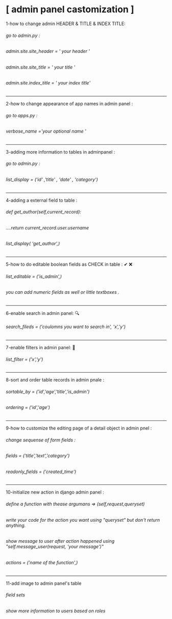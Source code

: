 [ admin panel castomization ]
======================================================================
1-how to change admin HEADER & TITLE & INDEX TITLE:  
###### go to admin.py :  
###### admin.site.site_header = ' your header '  
###### admin.site.site_title = ' your title '   
###### admin.site.index_title = ' your index title'  
---
2-how to change appearance of  app names in admin panel :  
###### go to apps.py :  
###### verbose_name ='your optional name ' 
---
3-adding more information to tables in adminpanel :  
###### go to admin.py :  
###### list_display  = ('id' ,'title' , 'date' , 'category')  
---
4-adding a external field to table :   
###### def get_author(self,current_record):
###### ....return  current_record.user.username
###### list_display( 'get_author',)
---

5-how to do editable boolean fields as CHECK in table : ✔ ❌  
###### list_editable = ('is_admin',)  
###### you can add numeric fields as well or little textboxes .  

---

6-enable search in admin panel: 🔍  
###### search_fileds = ('coulomns you want to search in', 'x','y')  

---

7-enable filters in admin panel: 🔎  
###### list_filter = ('x','y')  

---

8-sort and order table records in admin pnale :  
###### sortable_by = ('id','age','title','is_admin')  
###### ordering = ('id','age')  

---

9-how to customize the editing page of a detail object in admin pnel :  
###### change sequense of form fields :  
###### fields  = ('title','text','category')  
###### readonly_fields = ('created_time')  

---

10-initialize new action in django admin panel :  
###### define a function with thease argumans => (self,request,queryset)  
###### write your code for the action you want using "queryset" but don't return anything.  
###### show message to user after action happened using "self.message_user(request, 'your message')"  
###### actions = ('name of the function',)  

---

11-add image to admin panel's table  
###### field sets   
###### show more information to users based on roles  
